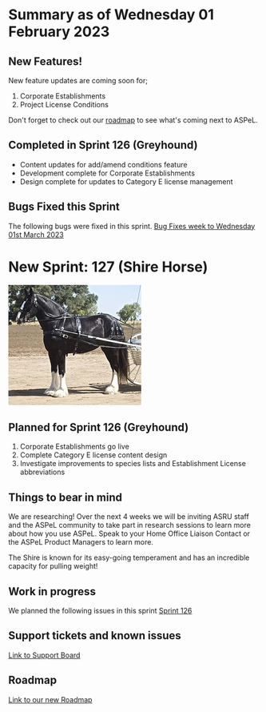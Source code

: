 # Summary as of Wednesday 01 February 2023

## New Features!
New feature updates are coming soon for;

1. Corporate Establishments
2. Project License Conditions

Don't forget to check out our [roadmap](https://roadmap.prodpad.com/937455be-8d08-11ed-aa53-2a7db0eb1d9c) to see what's coming next to ASPeL.

## Completed in Sprint 126 (Greyhound)
* Content updates for add/amend conditions feature
* Development complete for Corporate Establishments
* Design complete for updates to Category E license management

## Bugs Fixed this Sprint
The following bugs were fixed in this sprint.
[Bug Fixes week to Wednesday 01st March 2023](graphs/bugs01032023.png)


# New Sprint: 127 (Shire Horse)

![Just chaos, CC BY 2.0 <https://creativecommons.org/licenses/by/2.0>, via Wikimedia Commons](graphs/266px-Shire.jpg)

## Planned for Sprint 126 (Greyhound)
1. Corporate Establishments go live
2. Complete Category E license content design
3. Investigate improvements to species lists and Establishment License abbreviations


## Things to bear in mind
We are researching! Over the next 4 weeks we will be inviting ASRU staff and the ASPeL community to take part in research sessions to learn more about how you use ASPeL. Speak to your Home Office Liaison Contact or the ASPeL Product Managers to learn more.

The Shire is known for its easy-going temperament and has an incredible capacity for pulling weight!


## Work in progress

We planned the following issues in this sprint 
[Sprint 126](graphs/sprint01032023.png)

## Support tickets and known issues
[Link to Support Board](https://collaboration.homeoffice.gov.uk/jira/secure/RapidBoard.jspa?rapidView=1717)


## Roadmap

[Link to our new Roadmap](https://roadmap.prodpad.com/937455be-8d08-11ed-aa53-2a7db0eb1d9c)
